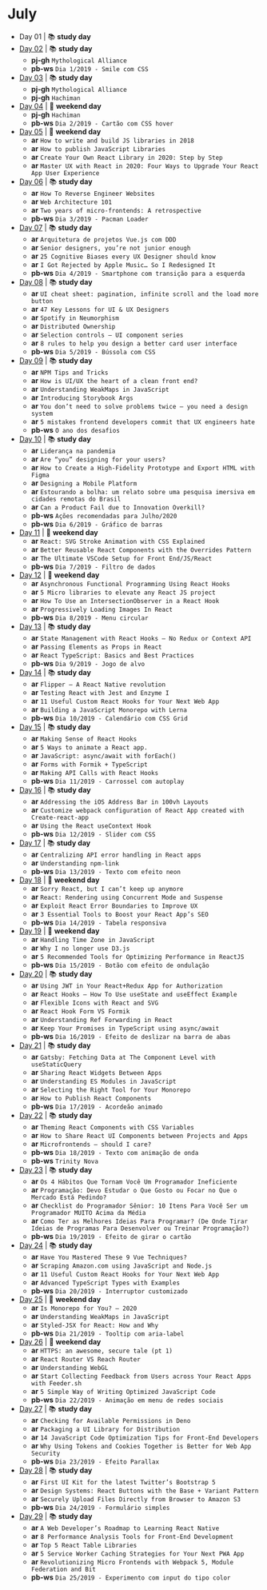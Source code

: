 # July

- Day 01 | :books: **study day**
- [Day 02](07-02-2020.md) | :books: **study day**
  - **pj-gh** `Mythological Alliance`
  - **pb-ws** `Dia 1/2019 - Smile com CSS`
- [Day 03](07-03-2020.md) | :books: **study day**
  - **pj-gh** `Mythological Alliance`
  - **pj-gh** `Hachiman`
- [Day 04](07-04-2020.md) | :sunrise_over_mountains: **weekend day**
  - **pj-gh** `Hachiman`
  - **pb-ws** `Dia 2/2019 - Cartão com CSS hover`
- [Day 05](07-05-2020.md) | :sunrise_over_mountains: **weekend day**
  - **ar** `How to write and build JS libraries in 2018`
  - **ar** `How to publish JavaScript Libraries`
  - **ar** `Create Your Own React Library in 2020: Step by Step`
  - **ar** `Master UX with React in 2020: Four Ways to Upgrade Your React App User Experience`
- [Day 06](07-06-2020.md) | :books: **study day**
  - **ar** `How To Reverse Engineer Websites`
  - **ar** `Web Architecture 101`
  - **ar** `Two years of micro-frontends: A retrospective`
  - **pb-ws** `Dia 3/2019 - Pacman Loader`
- [Day 07](07-07-2020.md) | :books: **study day**
  - **ar** `Arquitetura de projetos Vue.js com DDD`
  - **ar** `Senior designers, you’re not junior enough`
  - **ar** `25 Cognitive Biases every UX Designer should know`
  - **ar** `I Got Rejected by Apple Music… So I Redesigned It`
  - **pb-ws** `Dia 4/2019 - Smartphone com transição para a esquerda`
- [Day 08](07-08-2020.md) | :books: **study day**
  - **ar** `UI cheat sheet: pagination, infinite scroll and the load more button`
  - **ar** `47 Key Lessons for UI & UX Designers`
  - **ar** `Spotify in Neumorphism`
  - **ar** `Distributed Ownership`
  - **ar** `Selection controls — UI component series`
  - **ar** `8 rules to help you design a better card user interface`
  - **pb-ws** `Dia 5/2019 - Bússola com CSS`
- [Day 09](07-09-2020.md) | :books: **study day**
  - **ar** `NPM Tips and Tricks`
  - **ar** `How is UI/UX the heart of a clean front end?`
  - **ar** `Understanding WeakMaps in JavaScript`
  - **ar** `Introducing Storybook Args`
  - **ar** `You don’t need to solve problems twice — you need a design system`
  - **ar** `5 mistakes frontend developers commit that UX engineers hate`
  - **pb-ws** `O ano dos desafios`
- [Day 10](07-10-2020.md) | :books: **study day**
  - **ar** `Liderança na pandemia`
  - **ar** `Are “you” designing for your users?`
  - **ar** `How to Create a High-Fidelity Prototype and Export HTML with Figma`
  - **ar** `Designing a Mobile Platform`
  - **ar** `Estourando a bolha: um relato sobre uma pesquisa imersiva em cidades remotas do Brasil`
  - **ar** `Can a Product Fail due to Innovation Overkill?`
  - **pb-ws** `Ações recomendadas para Julho/2020`
  - **pb-ws** `Dia 6/2019 - Gráfico de barras`
- [Day 11](07-11-2020.md) | :sunrise_over_mountains: **weekend day**
  - **ar** `React: SVG Stroke Animation with CSS Explained`
  - **ar** `Better Reusable React Components with the Overrides Pattern`
  - **ar** `The Ultimate VSCode Setup for Front End/JS/React`
  - **pb-ws** `Dia 7/2019 - Filtro de dados`
- [Day 12](07-12-2020.md) | :sunrise_over_mountains: **weekend day**
  - **ar** `Asynchronous Functional Programming Using React Hooks`
  - **ar** `5 Micro libraries to elevate any React JS project`
  - **ar** `How To Use an IntersectionObserver in a React Hook`
  - **ar** `Progressively Loading Images In React`
  - **pb-ws** `Dia 8/2019 - Menu circular`
- [Day 13](07-13-2020.md) | :books: **study day**
  - **ar** `State Management with React Hooks — No Redux or Context API`
  - **ar** `Passing Elements as Props in React`
  - **ar** `React TypeScript: Basics and Best Practices`
  - **pb-ws** `Dia 9/2019 - Jogo de alvo`
- [Day 14](07-14-2020.md) | :books: **study day**
  - **ar** `Flipper — A React Native revolution`
  - **ar** `Testing React with Jest and Enzyme I`
  - **ar** `11 Useful Custom React Hooks for Your Next Web App`
  - **ar** `Building a JavaScript Monorepo with Lerna`
  - **pb-ws** `Dia 10/2019 - Calendário com CSS Grid`
- [Day 15](07-15-2020.md) | :books: **study day**
  - **ar** `Making Sense of React Hooks`
  - **ar** `5 Ways to animate a React app.`
  - **ar** `JavaScript: async/await with forEach()`
  - **ar** `Forms with Formik + TypeScript`
  - **ar** `Making API Calls with React Hooks`
  - **pb-ws** `Dia 11/2019 - Carrossel com autoplay`
- [Day 16](07-16-2020.md) | :books: **study day**
  - **ar** `Addressing the iOS Address Bar in 100vh Layouts`
  - **ar** `Customize webpack configuration of React App created with Create-react-app`
  - **ar** `Using the React useContext Hook`
  - **pb-ws** `Dia 12/2019 - Slider com CSS`
- [Day 17](07-17-2020.md) | :books: **study day**
  - **ar** `Centralizing API error handling in React apps`
  - **ar** `Understanding npm-link`
  - **pb-ws** `Dia 13/2019 - Texto com efeito neon`
- [Day 18](07-18-2020.md) | :sunrise_over_mountains: **weekend day**
  - **ar** `Sorry React, but I can’t keep up anymore`
  - **ar** `React: Rendering using Concurrent Mode and Suspense`
  - **ar** `Exploit React Error Boundaries to Improve UX`
  - **ar** `3 Essential Tools to Boost your React App’s SEO`
  - **pb-ws** `Dia 14/2019 - Tabela responsiva`
- [Day 19](07-19-2020.md) | :sunrise_over_mountains: **weekend day**
  - **ar** `Handling Time Zone in JavaScript`
  - **ar** `Why I no longer use D3.js`
  - **ar** `5 Recommended Tools for Optimizing Performance in ReactJS`
  - **pb-ws** `Dia 15/2019 - Botão com efeito de ondulação`
- [Day 20](07-20-2020.md) | :books: **study day**
  - **ar** `Using JWT in Your React+Redux App for Authorization`
  - **ar** `React Hooks — How To Use useState and useEffect Example`
  - **ar** `Flexible Icons with React and SVG`
  - **ar** `React Hook Form VS Formik`
  - **ar** `Understanding Ref Forwarding in React`
  - **ar** `Keep Your Promises in TypeScript using async/await`
  - **pb-ws** `Dia 16/2019 - Efeito de deslizar na barra de abas`
- [Day 21](07-21-2020.md) | :books: **study day**
  - **ar** `Gatsby: Fetching Data at The Component Level with useStaticQuery`
  - **ar** `Sharing React Widgets Between Apps`
  - **ar** `Understanding ES Modules in JavaScript`
  - **ar** `Selecting the Right Tool for Your Monorepo`
  - **ar** `How to Publish React Components`
  - **pb-ws** `Dia 17/2019 - Acordeão animado`
- [Day 22](07-22-2020.md) | :books: **study day**
  - **ar** `Theming React Components with CSS Variables`
  - **ar** `How to Share React UI Components between Projects and Apps`
  - **ar** `Microfrontends — should I care?`
  - **pb-ws** `Dia 18/2019 - Texto com animação de onda`
  - **pb-ws** `Trinity Nova`
- [Day 23](07-23-2020.md) | :books: **study day**
  - **ar** `Os 4 Hábitos Que Tornam Você Um Programador Ineficiente`
  - **ar** `Programação: Devo Estudar o Que Gosto ou Focar no Que o Mercado Está Pedindo?`
  - **ar** `Checklist do Programador Sênior: 10 Itens Para Você Ser um Programador MUITO Acima da Média`
  - **ar** `Como Ter as Melhores Ideias Para Programar? (De Onde Tirar Ideias de Programas Para Desenvolver ou Treinar Programação?)`
  - **pb-ws** `Dia 19/2019 - Efeito de girar o cartão`
- [Day 24](07-24-2020.md) | :books: **study day**
  - **ar** `Have You Mastered These 9 Vue Techniques?`
  - **ar** `Scraping Amazon.com using JavaScript and Node.js`
  - **ar** `11 Useful Custom React Hooks for Your Next Web App`
  - **ar** `Advanced TypeScript Types with Examples`
  - **pb-ws** `Dia 20/2019 - Interruptor customizado`
- [Day 25](07-25-2020.md) | :sunrise_over_mountains: **weekend day**
  - **ar** `Is Monorepo for You? — 2020`
  - **ar** `Understanding WeakMaps in JavaScript`
  - **ar** `Styled-JSX for React: How and Why`
  - **pb-ws** `Dia 21/2019 - Tooltip com aria-label`
- [Day 26](07-26-2020.md) | :sunrise_over_mountains: **weekend day**
  - **ar** `HTTPS: an awesome, secure tale (pt 1)`
  - **ar** `React Router VS Reach Router`
  - **ar** `Understanding WebGL`
  - **ar** `Start Collecting Feedback from Users across Your React Apps with Feeder.sh`
  - **ar** `5 Simple Way of Writing Optimized JavaScript Code`
  - **pb-ws** `Dia 22/2019 - Animação em menu de redes sociais`
- [Day 27](07-27-2020.md) | :books: **study day**
  - **ar** `Checking for Available Permissions in Deno`
  - **ar** `Packaging a UI Library for Distribution`
  - **ar** `14 JavaScript Code Optimization Tips for Front-End Developers`
  - **ar** `Why Using Tokens and Cookies Together is Better for Web App Security`
  - **pb-ws** `Dia 23/2019 - Efeito Parallax`
- [Day 28](07-28-2020.md) | :books: **study day**
  - **ar** `First UI Kit for the latest Twitter’s Bootstrap 5`
  - **ar** `Design Systems: React Buttons with the Base + Variant Pattern`
  - **ar** `Securely Upload Files Directly from Browser to Amazon S3`
  - **pb-ws** `Dia 24/2019 - Formulário simples`
- [Day 29](07-29-2020.md) | :books: **study day**
  - **ar** `A Web Developer’s Roadmap to Learning React Native`
  - **ar** `8 Performance Analysis Tools for Front-End Development`
  - **ar** `Top 5 React Table Libraries`
  - **ar** `5 Service Worker Caching Strategies for Your Next PWA App`
  - **ar** `Revolutionizing Micro Frontends with Webpack 5, Module Federation and Bit`
  - **pb-ws** `Dia 25/2019 - Experimento com input do tipo color`

